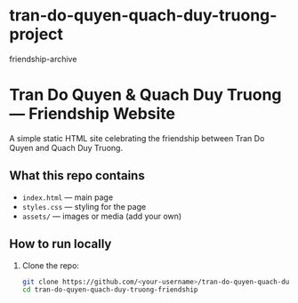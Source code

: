 # tran-do-quyen-quach-duy-truong-project
friendship-archive
# Tran Do Quyen & Quach Duy Truong — Friendship Website

A simple static HTML site celebrating the friendship between Tran Do Quyen and Quach Duy Truong.

## What this repo contains
- `index.html` — main page
- `styles.css` — styling for the page
- `assets/` — images or media (add your own)

## How to run locally
1. Clone the repo:
   ```bash
   git clone https://github.com/<your-username>/tran-do-quyen-quach-duy-truong-friendship.git
   cd tran-do-quyen-quach-duy-truong-friendship
